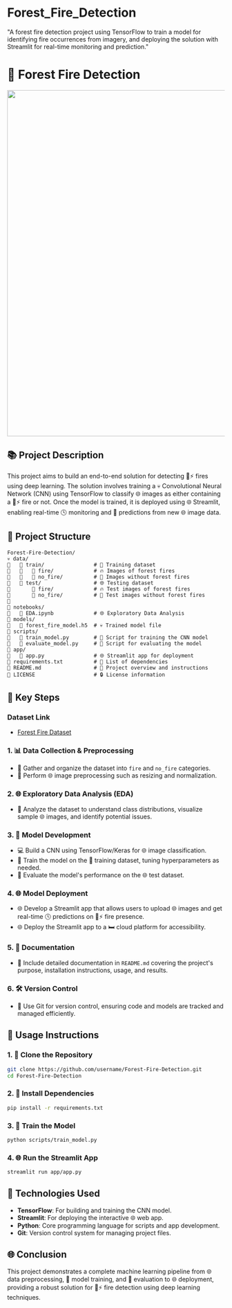 # Forest_Fire_Detection
"A forest fire detection project using TensorFlow to train a model for identifying fire occurrences from imagery, and deploying the solution with Streamlit for real-time monitoring and prediction."

# 🌳 Forest Fire Detection
<img src="" width="800">

## 📚 Project Description
This project aims to build an end-to-end solution for detecting 🌳⚡️ fires using deep learning. The solution involves training a 💀 Convolutional Neural Network (CNN) using TensorFlow to classify 🌐 images as either containing a 🌳⚡️ fire or not. Once the model is trained, it is deployed using 🌐 Streamlit, enabling real-time 🕓 monitoring and 🔀 predictions from new 🌐 image data.

## 📁 Project Structure
```
Forest-Fire-Detection/
💀 data/
🔵   🔵 train/                # 🎒 Training dataset
🔵   🔵   🔵 fire/             # 🔥 Images of forest fires
🔵   🔵   🔵 no_fire/          # 🌳 Images without forest fires
🔵   🔵 test/                 # 🌐 Testing dataset
🔵       🔵 fire/             # 🔥 Test images of forest fires
🔵       🔵 no_fire/          # 🌳 Test images without forest fires
🔵
📁 notebooks/
🔵   🔵 EDA.ipynb             # 🌐 Exploratory Data Analysis
📁 models/
🔵   🔵 forest_fire_model.h5  # 💀 Trained model file
📁 scripts/
🔵   🔵 train_model.py        # 🔧 Script for training the CNN model
🔵   🔵 evaluate_model.py     # 🔧 Script for evaluating the model
📁 app/
🔵   🔵 app.py                # 🌐 Streamlit app for deployment
📁 requirements.txt          # 📓 List of dependencies
📁 README.md                 # 📄 Project overview and instructions
📁 LICENSE                   # 🔒 License information
```

## 🔎 Key Steps
### Dataset Link
- [Forest Fire Dataset]([https://example.com/forest-fire-dataset](https://www.kaggle.com/datasets/rpjinu/forest-fire-dataset))

### 1. 📊 Data Collection & Preprocessing
- 🔄 Gather and organize the dataset into `fire` and `no_fire` categories.
- 📝 Perform 🌐 image preprocessing such as resizing and normalization.

### 2. 🌐 Exploratory Data Analysis (EDA)
- 🔀 Analyze the dataset to understand class distributions, visualize sample 🌐 images, and identify potential issues.

### 3. 🔧 Model Development
- 💻 Build a CNN using TensorFlow/Keras for 🌐 image classification.
- 💪 Train the model on the 🎒 training dataset, tuning hyperparameters as needed.
- 🔢 Evaluate the model's performance on the 🌐 test dataset.

### 4. 🌐 Model Deployment
- 🌐 Develop a Streamlit app that allows users to upload 🌐 images and get real-time 🕓 predictions on 🌳⚡️ fire presence.
- 🌐 Deploy the Streamlit app to a 🛏️ cloud platform for accessibility.

### 5. 📝 Documentation
- 📝 Include detailed documentation in `README.md` covering the project's purpose, installation instructions, usage, and results.

### 6. 🛠️ Version Control
- 🔧 Use Git for version control, ensuring code and models are tracked and managed efficiently.

## 🔎 Usage Instructions
### 1. 📑 Clone the Repository
```bash
git clone https://github.com/username/Forest-Fire-Detection.git
cd Forest-Fire-Detection
```

### 2. 🔄 Install Dependencies
```bash
pip install -r requirements.txt
```

### 3. 💪 Train the Model
```bash
python scripts/train_model.py
```

### 4. 🌐 Run the Streamlit App
```bash
streamlit run app/app.py
```

## 🔧 Technologies Used
- **TensorFlow**: For building and training the CNN model.
- **Streamlit**: For deploying the interactive 🌐 web app.
- **Python**: Core programming language for scripts and app development.
- **Git**: Version control system for managing project files.

## 🌐 Conclusion
This project demonstrates a complete machine learning pipeline from 🌐 data preprocessing, 💪 model training, and 🔢 evaluation to 🌐 deployment, providing a robust solution for 🌳⚡️ fire detection using deep learning techniques.


